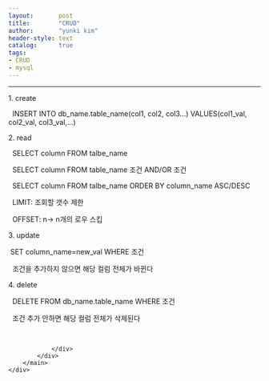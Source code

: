 ```yaml
---
layout:       post
title:        "CRUD"
author:       "yunki kim"
header-style: text
catalog:      true
tags: 
- CRUD
- mysql
---
```


<head></head>
<body id="tt-body-page" class="">
<div id="wrap" class="wrap-right">
    <div id="container">
        <main class="main ">
            <div class="area-main">
                <div class="area-view">
                    <div class="article-header"></div>
                    <hr>
                    <div class="article-view">
                        <div class="contents_style">
                            <p>1. create</p>
<p>&nbsp; INSERT INTO db_name.table_name(col1, col2, col3...) VALUES(col1_val, col2_val, col3_val,...)</p>
<p>2. read</p>
<p>&nbsp; SELECT column FROM talbe_name</p>
<p>&nbsp; SELECT column FROM table_name 조건 AND/OR 조건</p>
<p>&nbsp; SELECT column FROM talbe_name ORDER BY column_name ASC/DESC</p>
<p>&nbsp; LIMIT: 조회할 갯수 제한</p>
<p>&nbsp; OFFSET: n-&gt; n개의 로우 스킵</p>
<p>3. update</p>
<p>&nbsp;SET column_name=new_val WHERE 조건</p>
<p>&nbsp; 조건을 추가하지 않으면 해당 컬럼 전체가 바뀐다</p>
<p>4. delete</p>
<p>&nbsp; DELETE FROM db_name.table_name WHERE 조건</p>
<p>&nbsp; 조건 추가 안하면 해당 컬럼 전체가 삭제된다&nbsp;</p>
                        </div>
                        <br>
                        <div class="tags"></div>
                    </div>
                    
                </div>
            </div>
        </main>
    </div>
</div>


</body>